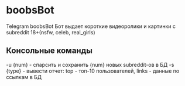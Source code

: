 # boobsBot
Telegram boobsBot
Бот выдает короткие видеоролики и картинки с subreddit 18+(nsfw, celeb, real_girls)
## Консольные команды
-u {num} - спарсить и сохранить {num} новых subreddit-ов в БД
-s {type} - вывести отчет: top - топ-10 пользователей, links - данные по ссылкам в БД
